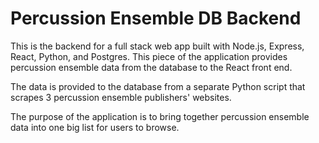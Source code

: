 # Percussion Ensemble DB Backend

This is the backend for a full stack web app built with Node.js, Express, React, Python, and Postgres. This piece of the application provides percussion ensemble data from the database to the React front end.

The data is provided to the database from a separate Python script that scrapes 3 percussion ensemble publishers' websites.

The purpose of the application is to bring together percussion ensemble data into one big list for users to browse.
